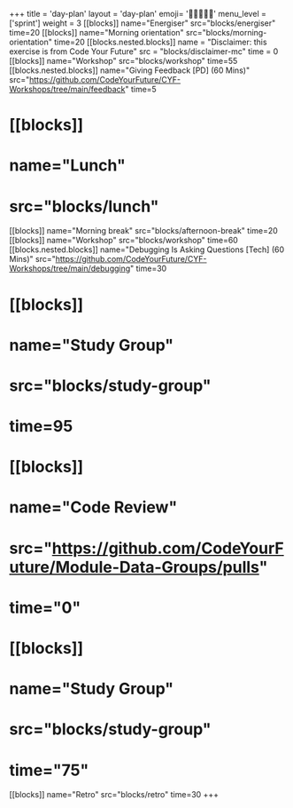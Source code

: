 +++
title = 'day-plan'
layout = 'day-plan'
emoji= '🧑🏾‍🤝‍🧑🏾'
menu_level = ['sprint']
weight = 3
[[blocks]]
name="Energiser"
src="blocks/energiser"
time=20
[[blocks]]
name="Morning orientation"
src="blocks/morning-orientation"
time=20
[[blocks.nested.blocks]]
name = "Disclaimer: this exercise is from Code Your Future"
src = "blocks/disclaimer-mc"
time = 0
[[blocks]]
name="Workshop"
src="blocks/workshop"
time=55  
[[blocks.nested.blocks]]
name="Giving Feedback [PD] (60 Mins)"
src="https://github.com/CodeYourFuture/CYF-Workshops/tree/main/feedback"
time=5
# [[blocks]]
# name="Lunch"
# src="blocks/lunch"
[[blocks]]
name="Morning break"
src="blocks/afternoon-break"
time=20
[[blocks]]
name="Workshop"
src="blocks/workshop"
time=60  
[[blocks.nested.blocks]]
name="Debugging Is Asking Questions [Tech] (60 Mins)"
src="https://github.com/CodeYourFuture/CYF-Workshops/tree/main/debugging"
time=30
# [[blocks]]
# name="Study Group"
# src="blocks/study-group"
# time=95
# [[blocks]]
# name="Code Review"
# src="https://github.com/CodeYourFuture/Module-Data-Groups/pulls"
# time="0"
# [[blocks]]
# name="Study Group"
# src="blocks/study-group"
# time="75"
[[blocks]]
name="Retro"
src="blocks/retro"
time=30
+++
